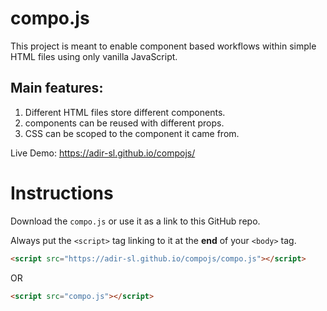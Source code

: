 # compo.js
This project is meant to enable component based workflows within simple HTML files using only vanilla JavaScript.

## Main features:
1. Different HTML files store different components.
2. components can be reused with different props.
3. CSS can be scoped to the component it came from.

Live Demo:
https://adir-sl.github.io/compojs/


# Instructions
Download the ```compo.js``` or use it as a link to this GitHub repo.

Always put the ```<script>``` tag linking to it at the **end** of your ```<body>``` tag.

```HTML
<script src="https://adir-sl.github.io/compojs/compo.js"></script>
```

OR
```HTML
<script src="compo.js"></script>
```